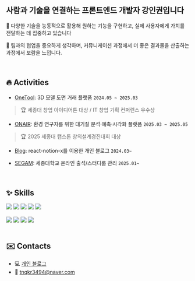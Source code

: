 
## 사람과 기술을 연결하는 프론트엔드 개발자 강인권입니다

🧵 다양한 기술을 능동적으로 활용해 원하는 기능을 구현하고, 실제 사용자에게 가치를 전달하는 데 집중하고 있습니다

📢 팀과의 협업을 중요하게 생각하며, 커뮤니케이션 과정에서 더 좋은 결과물을 산출하는 과정에서 보람을 느낍니다. 

<br/>

## 🔥 Activities
- [OneTool](https://github.com/likelion-onetool): 3D 모델 도면 거래 플랫폼 `2024.05 ~ 2025.03`
> 🏆 세종대 창업 아이디어톤 대상 / IT 창업 기획 컨퍼런스 우수상

- [ONAIR](https://github.com/GoToSwiss): 환경 연구자를 위한 대기질 분석·예측·시각화 플랫폼 `2025.03 ~ 2025.05`
> 🏆 2025 세종대 캡스톤 창의설계경진대회 대상

- [Blog](https://github.com/tnqkr3494/ecodev-blog): react-notion-x를 이용한 개인 블로그 `2024.03~`

- [SEGAM](https://github.com/se-gam): 세종대학교 온라인 출석/스터디룸 관리 `2025.01~`

<br/>

## ✨ Skills
<div>
  <img src="https://img.shields.io/badge/Python-14354C?style=for-the-badge&logo=python&logoColor=white"> 
  <img src="https://img.shields.io/badge/HTML5-E34F26?style=for-the-badge&logo=html5&logoColor=white">
  <img src="https://img.shields.io/badge/CSS3-1572B6?style=for-the-badge&logo=css3&logoColor=white">
  <img src="https://img.shields.io/badge/JavaScript-F7DF1E?style=for-the-badge&logo=JavaScript&logoColor=white">
  <img src="https://img.shields.io/badge/TypeScript-007ACC?style=for-the-badge&logo=typescript&logoColor=white">
  <br/>
  <br/>
  <img src="https://img.shields.io/badge/React-20232A?style=for-the-badge&logo=react&logoColor=61DAFB">
  <img src="https://img.shields.io/badge/Next.js-000?logo=nextdotjs&logoColor=fff&style=for-the-badge">
  <img src="https://img.shields.io/badge/styled--components-DB7093?style=for-the-badge&logo=styled-components&logoColor=white">
  <img src="https://img.shields.io/badge/Tailwind_CSS-38B2AC?style=for-the-badge&logo=tailwind-css&logoColor=white"> 
</div>

<br/>

## ✉️ Contacts
- 💻 [개인 블로그](https://ecodev-blog.vercel.app/)
- 📧 [tnqkr3494@naver.com](mailto:tnqkr3494@naver.com)



